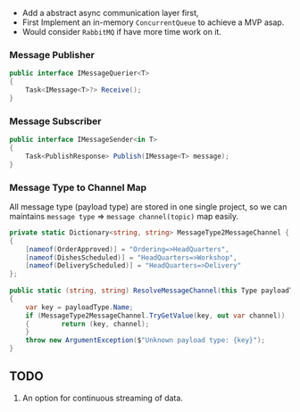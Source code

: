 - Add a abstract async communication layer first,
- First Implement an in-memory `ConcurrentQueue` to achieve a MVP asap.
- Would consider `RabbitMQ` if have more time work on it. 

### Message Publisher
```C#
public interface IMessageQuerier<T>  
{  
    Task<IMessage<T>?> Receive();  
}
```

### Message Subscriber
```C#
public interface IMessageSender<in T>  
{  
    Task<PublishResponse> Publish(IMessage<T> message);  
}
```

### Message Type to Channel Map
All message type (payload type) are stored in one single project, so we can maintains `message type` => `message channel(topic)` map easily.
```C#
private static Dictionary<string, string> MessageType2MessageChannel { get; } = new()  
{  
    [nameof(OrderApproved)] = "Ordering=>HeadQuarters",  
    [nameof(DishesScheduled)] = "HeadQuarters=>Workshop",  
    [nameof(DeliveryScheduled)] = "HeadQuarters=>Delivery"  
};  
  
public static (string, string) ResolveMessageChannel(this Type payloadType)  
{  
    var key = payloadType.Name;  
    if (MessageType2MessageChannel.TryGetValue(key, out var channel))  
    {        return (key, channel);  
    }  
    throw new ArgumentException($"Unknown payload type: {key}");  
}
```

## TODO

1. An option for continuous streaming of data.